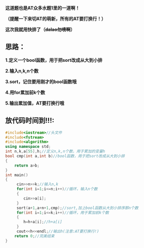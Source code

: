 **这道题也是AT众多水题1里的一道啊！**

**（提醒一下来切AT的萌新，所有的AT要打换行！）**

**这次我就用快排了（~~dalao勿喷啊~~）**

## 思路：
**1.定义一个bool函数，用于把sort改成从大到小排**

**2.输入n,k,n个数**

**3.sort，记住要用刚才的bool函数哦**

**4.用for累加前k个数**

**5.输出累加值，AT要打换行哦**


## 放代码时间到!!!:
```cpp
#include<iostream>//头文件
#include<fstream>
#include<algorithm>
using namespace std;
int n,k,a[55],h;//定义n,k,n个数，用于累加的变量h
bool cmp(int a,int b)//bool函数，用于把sort改成从大到小排
{
	return a>b;
}
int main()
{
     cin>>n>>k;//输入n,k
     for(int i=1;i<=n;i++)//循环，输入n个数
     {
     	cin>>a[i];
     }
	 sort(a+1,a+n+1,cmp);//sort,加上bool函数从大到小排序那n个数
	 for(int i=1;i<=k;i++)//循环，用于累加前k个数
     {
     	h=h+a[i];//h+a[i]
     }
     cout<<h<<endl;//输出h(注意:AT要打换行!)
    return 0;//完美结束
}
```
